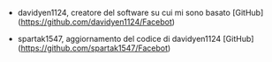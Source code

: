 * davidyen1124, creatore del software su cui mi sono basato [GitHub] (https://github.com/davidyen1124/Facebot)

* spartak1547, aggiornamento del codice di davidyen1124 [GitHub] (https://github.com/spartak1547/Facebot)